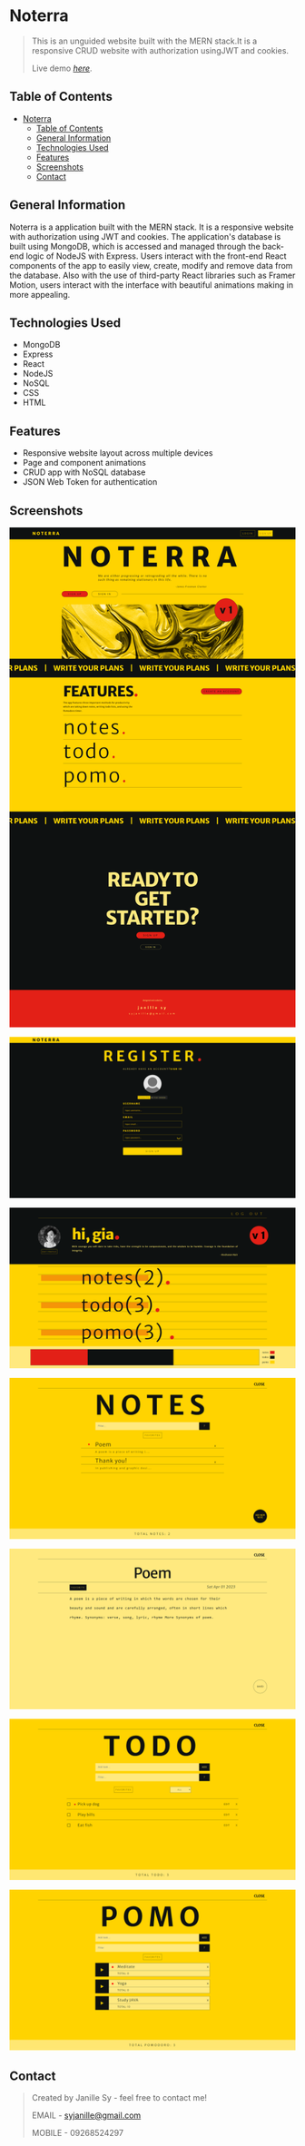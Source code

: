 # Noterra

> This is an unguided website built with the MERN stack.It is a responsive CRUD website with authorization usingJWT and cookies.
>
> Live demo [_here_](https://noterra-app.onrender.com/dashboard).

## Table of Contents

- [Noterra](#noterra)
  - [Table of Contents](#table-of-contents)
  - [General Information](#general-information)
  - [Technologies Used](#technologies-used)
  - [Features](#features)
  - [Screenshots](#screenshots)
  - [Contact](#contact)

## General Information

Noterra is a application built with the MERN stack. It is a responsive website with authorization using JWT and cookies. The application's database is built using MongoDB, which is accessed and managed through the back-end logic of NodeJS with Express. Users interact with the front-end React components of the app to easily view, create, modify and remove data from the database. Also with the use of third-party React libraries such as Framer Motion, users interact with the interface with beautiful animations making in more appealing.

## Technologies Used

- MongoDB
- Express
- React
- NodeJS
- NoSQL
- CSS
- HTML

## Features

- Responsive website layout across multiple devices
- Page and component animations
- CRUD app with NoSQL database
- JSON Web Token for authentication

## Screenshots

![Example screenshot](./build/static/media/noterra/2.png)

![Example screenshot](./build/static/media/noterra/3.png)

![Example screenshot](./build/static/media/noterra/4.png)

![Example screenshot](./build/static/media/noterra/5.png)

![Example screenshot](./build/static/media/noterra/6.png)

![Example screenshot](./build/static/media/noterra/7.png)

![Example screenshot](./build/static/media/noterra/8.png)

## Contact

> Created by Janille Sy - feel free to contact me!
>
> EMAIL - syjanille@gmail.com
>
> MOBILE - 09268524297
